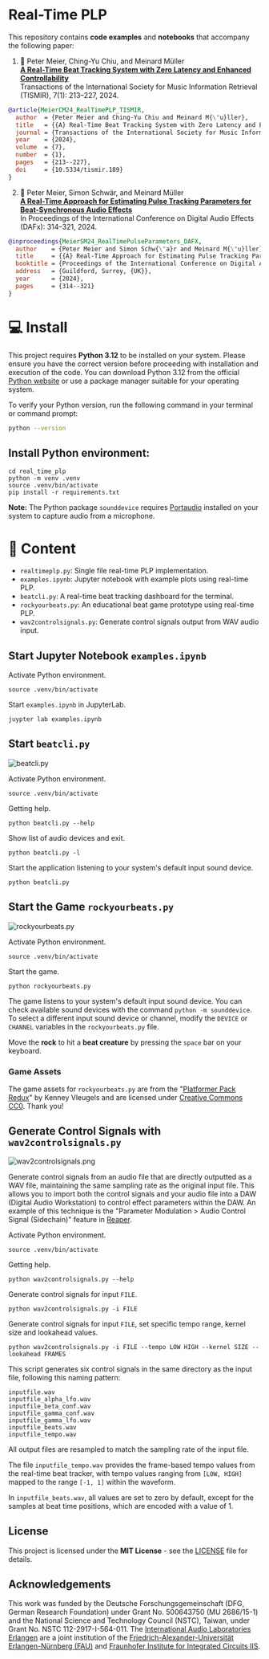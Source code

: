 # Real-Time PLP

This repository contains **code examples** and **notebooks** that accompany the following paper:

1. :blue_book: Peter Meier, Ching-Yu Chiu, and Meinard Müller  
   [**A Real-Time Beat Tracking System with Zero Latency and Enhanced Controllability**](https://transactions.ismir.net/articles/10.5334/tismir.189)  
   Transactions of the International Society for Music Information Retrieval (TISMIR), 7(1): 213–227, 2024.

```bibtex
@article{MeierCM24_RealTimePLP_TISMIR,
  author  = {Peter Meier and Ching-Yu Chiu and Meinard M{\"u}ller},
  title   = {{A} Real-Time Beat Tracking System with Zero Latency and Enhanced Controllability},
  journal = {Transactions of the International Society for Music Information Retrieval ({TISMIR})},
  year    = {2024},
  volume  = {7},
  number  = {1},
  pages   = {213--227},
  doi     = {10.5334/tismir.189}
}
```

2. :blue_book: Peter Meier, Simon Schwär, and Meinard Müller  
   [**A Real-Time Approach for Estimating Pulse Tracking Parameters for Beat-Synchronous Audio Effects**](https://github.com/IoSR-Surrey/DAFx24-Proceedings/raw/main/papers/DAFx24_paper_23.pdf)  
   In Proceedings of the International Conference on Digital Audio Effects (DAFx): 314–321, 2024.

```bibtex
@inproceedings{MeierSM24_RealTimePulseParameters_DAFX,
  author    = {Peter Meier and Simon Schw{\"a}r and Meinard M{\"u}ller},
  title     = {{A} Real-Time Approach for Estimating Pulse Tracking Parameters for Beat-Synchronous Audio Effects},
  booktitle = {Proceedings of the International Conference on Digital Audio Effects ({DAFx})},
  address   = {Guildford, Surrey, {UK}},
  year      = {2024},
  pages     = {314--321}
}
```

# :computer: Install

This project requires **Python 3.12** to be installed on your system. Please ensure you have the correct version before proceeding with installation and execution of the code. You can download Python 3.12 from the official [Python website](https://www.python.org) or use a package manager suitable for your operating system.

To verify your Python version, run the following command in your terminal or command prompt:

```bash
python --version
```

## Install Python environment:

```shell
cd real_time_plp
python -m venv .venv
source .venv/bin/activate
pip install -r requirements.txt
```

**Note:** The Python package `sounddevice` requires [Portaudio](https://www.portaudio.com) installed on your system to capture audio from a microphone.

# :open_file_folder: Content

- `realtimeplp.py`: Single file real-time PLP implementation.
- `examples.ipynb`: Jupyter notebook with example plots using real-time PLP.
- `beatcli.py`: A real-time beat tracking dashboard for the terminal.
- `rockyourbeats.py`: An educational beat game prototype using real-time PLP.
- `wav2controlsignals.py`: Generate control signals output from WAV audio input.

## Start Jupyter Notebook `examples.ipynb`

Activate Python environment.

```shell
source .venv/bin/activate
```

Start `examples.ipynb` in JupyterLab.

```shell
juypter lab examples.ipynb
```

## Start `beatcli.py`

![beatcli.py](assets/screenshots/beatcli.png)

Activate Python environment.

```shell
source .venv/bin/activate
```

Getting help.

```shell
python beatcli.py --help
```

Show list of audio devices and exit.

```shell
python beatcli.py -l
```

Start the application listening to your system's default input sound device.

```shell
python beatcli.py
```

## Start the Game `rockyourbeats.py`

![rockyourbeats.py](assets/screenshots/rockyourbeats.png)

Activate Python environment.

```shell
source .venv/bin/activate
```

Start the game.

```shell
python rockyourbeats.py
```

The game listens to your system's default input sound device. You can check available sound devices with the command `python -m sounddevice`. To select a different input sound device or channel, modify the `DEVICE` or `CHANNEL` variables in the `rockyourbeats.py` file.

Move the **rock** to hit a **beat creature** by pressing the `space` bar on your keyboard.

### Game Assets

The game assets for `rockyourbeats.py` are from the "[Platformer Pack Redux](https://kenney.nl/assets/platformer-pack-redux)" by Kenney Vleugels and are licensed under [Creative Commons CC0](https://creativecommons.org/publicdomain/zero/1.0/). Thank you!

## Generate Control Signals with `wav2controlsignals.py`

![wav2controlsignals.png](assets/screenshots/wav2controlsignals.png)

Generate control signals from an audio file that are directly outputted as a WAV file, maintaining the same sampling rate as the original input file. This allows you to import both the control signals and your audio file into a DAW (Digital Audio Workstation) to control effect parameters within the DAW. An example of this technique is the "Parameter Modulation > Audio Control Signal (Sidechain)" feature in [Reaper](https://www.reaper.fm).

Activate Python environment.

```shell
source .venv/bin/activate
```

Getting help.

```shell
python wav2controlsignals.py --help
```

Generate control signals for input `FILE`.

```shell
python wav2controlsignals.py -i FILE
```

Generate control signals for input `FILE`, set specific tempo range, kernel size and lookahead values.

```shell
python wav2controlsignals.py -i FILE --tempo LOW HIGH --kernel SIZE --lookahead FRAMES
```

This script generates six control signals in the same directory as the input file, following this naming pattern:

```shell
inputfile.wav
inputfile_alpha_lfo.wav
inputfile_beta_conf.wav
inputfile_gamma_conf.wav
inputfile_gamma_lfo.wav
inputfile_beats.wav
inputfile_tempo.wav
```

All output files are resampled to match the sampling rate of the input file.

The file `inputfile_tempo.wav` provides the frame-based tempo values from the real-time beat tracker, with tempo values ranging from `[LOW, HIGH]` mapped to the range `[-1, 1]` within the waveform.

In `inputfile_beats.wav`, all values are set to zero by default, except for the samples at beat time positions, which are encoded with a value of 1.

## License

This project is licensed under the **MIT License** - see the [LICENSE](LICENSE) file for details.

## Acknowledgements

This work was funded by the Deutsche Forschungsgemeinschaft (DFG, German Research Foundation) under Grant No. 500643750 (MU 2686/15-1) and the National Science and Technology Council (NSTC), Taiwan, under Grant No. NSTC 112-2917-I-564-011. The [International Audio Laboratories Erlangen](https://audiolabs-erlangen.de) are a joint institution of the [Friedrich-Alexander-Universität Erlangen-Nürnberg (FAU)](https://www.fau.eu) and [Fraunhofer Institute for Integrated Circuits IIS](https://www.iis.fraunhofer.de/en.html).
